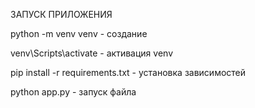 ЗАПУСК ПРИЛОЖЕНИЯ

python -m venv venv - создание 

venv\Scripts\activate - активация venv

pip install -r requirements.txt - установка зависимостей 

python app.py - запуск файла 


